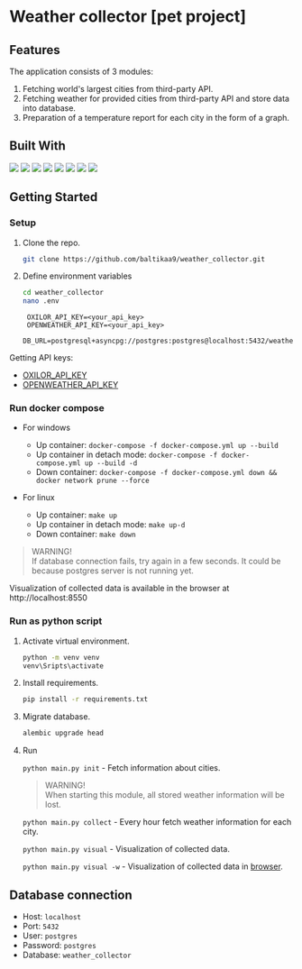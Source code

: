 # Weather collector [pet project]

## Features
The application consists of 3 modules:
1. Fetching world's largest cities from third-party API.
2. Fetching weather for provided cities from third-party API and store data into database.
3. Preparation of a temperature report for each city in the form of a graph.



## Built With
![](https://img.shields.io/badge/python-3.11-purple)
![](https://img.shields.io/badge/SQL_Alchemy-2.0.18-purple)
![](https://img.shields.io/badge/alembic-1.11.1-purple)
![](https://img.shields.io/badge/asyncpg-0.28.0-purple)
![](https://img.shields.io/badge/pydantic-1.10.10-purple)
![](https://img.shields.io/badge/aiohttp-3.8.4-purple)
![](https://img.shields.io/badge/flet-0.8.2-purple)
![](https://img.shields.io/badge/matplotlib-3.7.2-purple)


## Getting Started
### Setup
1. Clone the repo.
    ```sh
    git clone https://github.com/baltikaa9/weather_collector.git
    ```
2. Define environment variables
    ```sh
   cd weather_collector
   nano .env
    ```
   
   ```env
    OXILOR_API_KEY=<your_api_key>
    OPENWEATHER_API_KEY=<your_api_key>
    DB_URL=postgresql+asyncpg://postgres:postgres@localhost:5432/weather_collector
    ```
   
Getting API keys:
- [OXILOR_API_KEY](https://data.oxilor.ru/0/api-keys)
- [OPENWEATHER_API_KEY](https://home.openweathermap.org/api_keys)



### Run docker compose
- For windows
  - Up container: `docker-compose -f docker-compose.yml up --build`
  - Up container in detach mode: `docker-compose -f docker-compose.yml up --build -d`
  - Down container: `docker-compose -f docker-compose.yml down && docker network prune --force`

- For linux
  - Up container: `make up`
  - Up container in detach mode: `make up-d`
  - Down container: `make down`

> WARNING! <br>
> If database connection fails, try again in a few seconds. It could be because postgres server is not running yet.
 
Visualization of collected data is available in the browser at http://localhost:8550


### Run as python script
1. Activate virtual environment.
   ```bat
   python -m venv venv
   venv\Sripts\activate

2. Install requirements.
    ```bat
   pip install -r requirements.txt
   ```

3. Migrate database.
    ```bat
   alembic upgrade head
   ```
4. Run 

    `python main.py init` - Fetch information about cities.
    > WARNING! <br>
When starting this module, all stored weather information will be lost.
        
     `python main.py collect` - Every hour fetch weather information for each city.
    
     `python main.py visual` - Visualization of collected data.
    
    `python main.py visual -w` - Visualization of collected data in [browser](http://localhost:8550).
   
## Database connection
- Host: `localhost`
- Port: `5432`
- User: `postgres`
- Password: `postgres`
- Database: `weather_collector`
